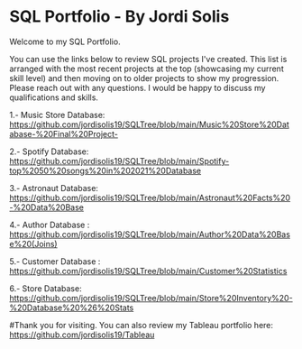 # SQL Portfolio - By Jordi Solis

Welcome to my SQL Portfolio.

You can use the links below to review SQL projects I've created. This list is arranged with the most recent projects at the top (showcasing my current skill level) and then moving on to older projects to show my progression. Please reach out with any questions. I would be happy to discuss my qualifications and skills.

1.- Music Store Database: https://github.com/jordisolis19/SQLTree/blob/main/Music%20Store%20Database-%20Final%20Project-

2.- Spotify Database: https://github.com/jordisolis19/SQLTree/blob/main/Spotify-top%2050%20songs%20in%202021%20Database

3.- Astronaut Database: https://github.com/jordisolis19/SQLTree/blob/main/Astronaut%20Facts%20-%20Data%20Base

4.-  Author Database : https://github.com/jordisolis19/SQLTree/blob/main/Author%20Data%20Base%20(Joins)

5.- Customer Database : https://github.com/jordisolis19/SQLTree/blob/main/Customer%20Statistics

6.-  Store Database: https://github.com/jordisolis19/SQLTree/blob/main/Store%20Inventory%20-%20Database%20%26%20Stats

#Thank you for visiting. You can also review my Tableau portfolio here: https://github.com/jordisolis19/Tableau

